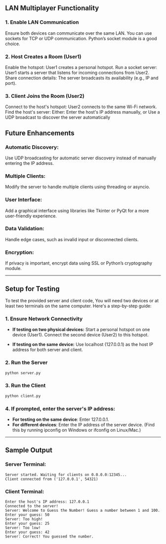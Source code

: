 ## LAN Multiplayer Functionality

### **1. Enable LAN Communication**
Ensure both devices can communicate over the same LAN. You can use sockets for TCP or UDP communication. Python’s socket module is a good choice.
### **2. Host Creates a Room (User1)**
Enable the hotspot: User1 creates a personal hotspot.
Run a socket server: User1 starts a server that listens for incoming connections from User2.
Share connection details: The server broadcasts its availability (e.g., IP and port).
### **3. Client Joins the Room (User2)**
Connect to the host's hotspot: User2 connects to the same Wi-Fi network.
Find the host's server: Either:
Enter the host's IP address manually, or
Use a UDP broadcast to discover the server automatically


## Future Enhancements
### **Automatic Discovery:** 
Use UDP broadcasting for automatic server discovery instead of manually entering the IP address.
### **Multiple Clients:**
Modify the server to handle multiple clients using threading or asyncio.
### **User Interface:**
Add a graphical interface using libraries like Tkinter or PyQt for a more user-friendly experience.
### **Data Validation:** 
Handle edge cases, such as invalid input or disconnected clients.
### **Encryption:**
If privacy is important, encrypt data using SSL or Python’s cryptography module.

________________________________________


## Setup for Testing

To test the provided server and client code, You will need two devices or at least two terminals on the same computer. 
Here's a step-by-step guide:

### 1. Ensure Network Connectivity
- **If testing on two physical devices:**
Start a personal hotspot on one device (User1).
Connect the second device (User2) to this hotspot.

- **If testing on the same device:**
Use localhost (127.0.0.1) as the host IP address for both server and client.



### 2. Run the Server
```python
python server.py
```
### 3. Run the Client
```python 
python client.py
```
### 4. If prompted, enter the server's IP address:
- **For testing on the same device**: Enter 127.0.0.1.
- **For different devices**: Enter the IP address of the server device. (Find this by running ipconfig on Windows or ifconfig on Linux/Mac.)


________________________________________


## Sample Output

### Server Terminal:
```plaintext
Server started. Waiting for clients on 0.0.0.0:12345...
Client connected from ('127.0.0.1', 54321)
```
### Client Terminal:
```plaintext
Enter the host's IP address: 127.0.0.1
Connected to the server!
Server: Welcome to Guess the Number! Guess a number between 1 and 100.
Enter your guess: 50
Server: Too high!
Enter your guess: 25
Server: Too low!
Enter your guess: 42
Server: Correct! You guessed the number.
```
